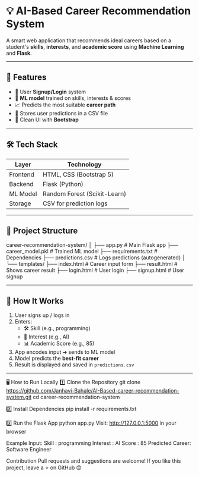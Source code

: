 # 💡 AI-Based Career Recommendation System

A smart web application that recommends ideal careers based on a student's **skills**, **interests**, and **academic score** using **Machine Learning** and **Flask**.

---

## 🚀 Features

- 🔐 User **Signup/Login** system
- 🧠 **ML model** trained on skills, interests & scores
- 📈 Predicts the most suitable **career path**
- 💾 Stores user predictions in a CSV file
- 🎨 Clean UI with **Bootstrap**

---

## 🛠️ Tech Stack

| Layer     | Technology                         |
|-----------|-------------------------------------|
| Frontend  | HTML, CSS (Bootstrap 5)            |
| Backend   | Flask (Python)                     |
| ML Model  | Random Forest (Scikit-Learn)       |
| Storage   | CSV for prediction logs            |

---

## 📂 Project Structure

career-recommendation-system/
│
├── app.py # Main Flask app
├── career_model.pkl # Trained ML model
├── requirements.txt # Dependencies
├── predictions.csv # Logs predictions (autogenerated)
│
└── templates/
├── index.html # Career input form
├── result.html # Shows career result
├── login.html # User login
├── signup.html # User signup


---

## 🧪 How It Works

1. User signs up / logs in
2. Enters:
   - 🛠️ Skill (e.g., programming)
   - 🎯 Interest (e.g., AI)
   - 📊 Academic Score (e.g., 85)
3. App encodes input ➜ sends to ML model
4. Model predicts the **best-fit career**
5. Result is displayed and saved in `predictions.csv`

---
 🖥️ How to Run Locally
 1️⃣ Clone the Repository
git clone https://github.com/Janhavi-Bahale/AI-Based-career-recommendation-system.git
cd career-recommendation-system

2️⃣ Install Dependencies
pip install -r requirements.txt

3️⃣ Run the Flask App
python app.py
Visit: http://127.0.0.1:5000 in your browser

Example Input:
Skill    : programming
Interest : AI
Score    : 85
Predicted Career: Software Engineer

Contribution
Pull requests and suggestions are welcome!
If you like this project, leave a ⭐ on GitHub 😊
